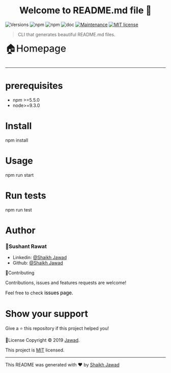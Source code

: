 <h1 align="center"> Welcome to README.md file 👋</h1>

![Versions](https://img.shields.io/badge/versions-0.5.0-blue)
![npm](https://img.shields.io/badge/npm->=5.5.0-blue)
![npm](https://img.shields.io/badge/node->=9.3.0-blue)
![doc](https://img.shields.io/badge/documentation-yes-green)
[![Maintenance](https://img.shields.io/badge/Maintained%3F-yes-green.svg)](https://GitHub.com/Naereen/StrapDown.js/graphs/commit-activity)
[![MIT license](https://img.shields.io/badge/License-MIT-green.svg)](https://lbesson.mit-license.org/)
>CLI that generates beautiful README.md files.

<span style="color:    dodgerblue;font-weight:500;font-size:30px">
    🏠Homepage <hr>
</span>

# prerequisites
* npm >=5.5.0
* node>=9.3.0
# Install

npm install


# Usage

npm run start


# Run tests

npm run test

# Author

### :bust_in_silhouette:Sushant Rawat
- Linkedin: [@Shaikh Jawad](https://www.linkedin.com/in/jawad-shaikh-b278221b5/)
- Github: [@Shaikh Jawad](https://github.com/JawadSk/)

🤝Contributing

Contributions, issues and features requests are welcome!

Feel free to check <span style="color:    dodgerblue;font-weight:500;font-size:15px">
    issues page.
</span>
# Show your support
Give a ⭐ this repository if this project helped you!

📝License
Copyright © 2019 [Jawad](https://github.com/JawadSk/).

This project is [MIT]([MIT](https://choosealicense.com/licenses/mit/)) licensed.

---
This README was generated with :heart: by [Shaikh Jawad](https://github.com/JawadSk/)